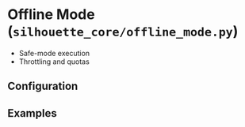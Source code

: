 # Offline Mode (`silhouette_core/offline_mode.py`)

- Safe-mode execution
- Throttling and quotas

## Configuration
<!-- TODO: Codex: list env vars/flags -->

## Examples
<!-- TODO -->
